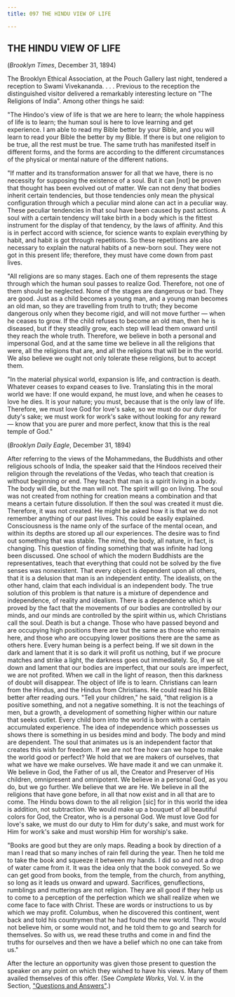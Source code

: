 ```yaml
---
title: 097 THE HINDU VIEW OF LIFE

---
```

  

## THE HINDU VIEW OF LIFE

(*Brooklyn Times*, December 31, 1894)

The Brooklyn Ethical Association, at the Pouch Gallery last night,
tendered a reception to Swami Vivekananda. . . . Previous to the
reception the distinguished visitor delivered a remarkably interesting
lecture on "The Religions of India". Among other things he said:

"The Hindoo's view of life is that we are here to learn; the whole
happiness of life is to learn; the human soul is here to love learning
and get experience. I am able to read my Bible better by your Bible, and
you will learn to read your Bible the better by my Bible. If there is
but one religion to be true, all the rest must be true. The same truth
has manifested itself in different forms, and the forms are according to
the different circumstances of the physical or mental nature of the
different nations.

"If matter and its transformation answer for all that we have, there is
no necessity for supposing the existence of a soul. But it can \[not\]
be proven that thought has been evolved out of matter. We can not deny
that bodies inherit certain tendencies, but those tendencies only mean
the physical configuration through which a peculiar mind alone can act
in a peculiar way. These peculiar tendencies in that soul have been
caused by past actions. A soul with a certain tendency will take birth
in a body which is the fittest instrument for the display of that
tendency, by the laws of affinity. And this is in perfect accord with
science, for science wants to explain everything by habit, and habit is
got through repetitions. So these repetitions are also necessary to
explain the natural habits of a new-born soul. They were not got in this
present life; therefore, they must have come down from past lives.

"All religions are so many stages. Each one of them represents the stage
through which the human soul passes to realize God. Therefore, not one
of them should be neglected. None of the stages are dangerous or bad.
They are good. Just as a child becomes a young man, and a young man
becomes an old man, so they are travelling from truth to truth; they
become dangerous only when they become rigid, and will not move further
— when he ceases to grow. If the child refuses to become an old man,
then he is diseased, but if they steadily grow, each step will lead them
onward until they reach the whole truth. Therefore, we believe in both a
personal and impersonal God, and at the same time we believe in all the
religions that were, all the religions that are, and all the religions
that will be in the world. We also believe we ought not only tolerate
these religions, but to accept them.

"In the material physical world, expansion is life, and contraction is
death. Whatever ceases to expand ceases to live. Translating this in the
moral world we have: If one would expand, he must love, and when he
ceases to love he dies. It is your nature; you must, because that is the
only law of life. Therefore, we must love God for love's sake, so we
must do our duty for duty's sake; we must work for work's sake without
looking for any reward — know that you are purer and more perfect, know
that this is the real temple of God."

(*Brooklyn Daily Eagle*, December 31, 1894)

After referring to the views of the Mohammedans, the Buddhists and other
religious schools of India, the speaker said that the Hindoos received
their religion through the revelations of the Vedas, who teach that
creation is without beginning or end. They teach that man is a spirit
living in a body. The body will die, but the man will not. The spirit
will go on living. The soul was not created from nothing for creation
means a combination and that means a certain future dissolution. If then
the soul was created it must die. Therefore, it was not created. He
might be asked how it is that we do not remember anything of our past
lives. This could be easily explained. Consciousness is the name only of
the surface of the mental ocean, and within its depths are stored up all
our experiences. The desire was to find out something that was stable.
The mind, the body, all nature, in fact, is changing. This question of
finding something that was infinite had long been discussed. One school
of which the modern Buddhists are the representatives, teach that
everything that could not be solved by the five senses was nonexistent.
That every object is dependent upon all others, that it is a delusion
that man is an independent entity. The idealists, on the other hand,
claim that each individual is an independent body. The true solution of
this problem is that nature is a mixture of dependence and independence,
of reality and idealism. There is a dependence which is proved by the
fact that the movements of our bodies are controlled by our minds, and
our minds are controlled by the spirit within us, which Christians call
the soul. Death is but a change. Those who have passed beyond and are
occupying high positions there are but the same as those who remain
here, and those who are occupying lower positions there are the same as
others here. Every human being is a perfect being. If we sit down in the
dark and lament that it is so dark it will profit us nothing, but if we
procure matches and strike a light, the darkness goes out immediately.
So, if we sit down and lament that our bodies are imperfect, that our
souls are imperfect, we are not profited. When we call in the light of
reason, then this darkness of doubt will disappear. The object of life
is to learn. Christians can learn from the Hindus, and the Hindus from
Christians. He could read his Bible better after reading ours. "Tell
your children," he said, "that religion is a positive something, and not
a negative something. It is not the teachings of men, but a growth, a
development of something higher within our nature that seeks outlet.
Every child born into the world is born with a certain accumulated
experience. The idea of independence which possesses us shows there is
something in us besides mind and body. The body and mind are dependent.
The soul that animates us is an independent factor that creates this
wish for freedom. If we are not free how can we hope to make the world
good or perfect? We hold that we are makers of ourselves, that what we
have we make ourselves. We have made it and we can unmake it. We believe
in God, the Father of us all, the Creator and Preserver of His children,
omnipresent and omnipotent. We believe in a personal God, as you do, but
we go further. We believe that we are He. We believe in all the
religions that have gone before, in all that now exist and in all that
are to come. The Hindu bows down to the all religion \[sic\] for in this
world the idea is addition, not subtraction. We would make up a bouquet
of all beautiful colors for God, the Creator, who is a personal God. We
must love God for love's sake, we must do our duty to Him for duty's
sake, and must work for Him for work's sake and must worship Him for
worship's sake.

"Books are good but they are only maps. Reading a book by direction of a
man I read that so many inches of rain fell during the year. Then he
told me to take the book and squeeze it between my hands. I did so and
not a drop of water came from it. It was the idea only that the book
conveyed. So we can get good from books, from the temple, from the
church, from anything, so long as it leads us onward and upward.
Sacrifices, genuflections, rumblings and mutterings are not religion.
They are all good if they help us to come to a perception of the
perfection which we shall realize when we come face to face with Christ.
These are words or instructions to us by which we may profit. Columbus,
when he discovered this continent, went back and told his countrymen
that he had found the new world. They would not believe him, or some
would not, and he told them to go and search for themselves. So with us,
we read these truths and come in and find the truths for ourselves and
then we have a belief which no one can take from us."

After the lecture an opportunity was given those present to question the
speaker on any point on which they wished to have his views. Many of
them availed themselves of this offer. (See *Complete Works*, Vol. V. in
the Section, ["Questions and
Answers"](../../volume_5/questions_and_answers/brooklyn_ethical_society.htm).)